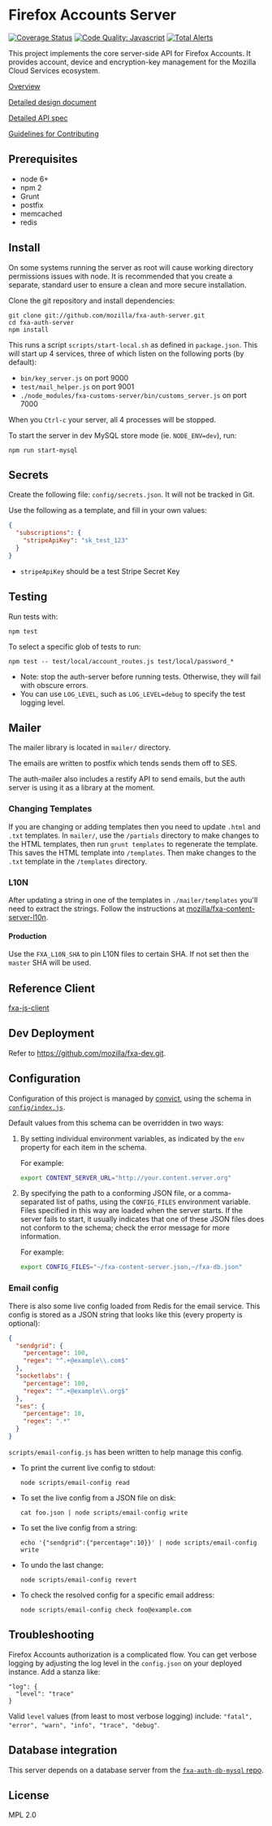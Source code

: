 # Firefox Accounts Server

[![Coverage Status](https://coveralls.io/repos/github/mozilla/fxa-auth-server/badge.svg?branch=master)](https://coveralls.io/github/mozilla/fxa-auth-server?branch=master)
[![Code Quality: Javascript](https://img.shields.io/lgtm/grade/javascript/g/mozilla/fxa-auth-server.svg?logo=lgtm&logoWidth=18)](https://lgtm.com/projects/g/mozilla/fxa-auth-server/context:javascript)
[![Total Alerts](https://img.shields.io/lgtm/alerts/g/mozilla/fxa-auth-server.svg?logo=lgtm&logoWidth=18)](https://lgtm.com/projects/g/mozilla/fxa-auth-server/alerts)

This project implements the core server-side API for Firefox Accounts. It
provides account, device and encryption-key management for the Mozilla Cloud
Services ecosystem.

[Overview](docs/overview.md)

[Detailed design document](https://github.com/mozilla/fxa-auth-server/wiki/onepw-protocol)

[Detailed API spec](docs/api.md)

[Guidelines for Contributing](CONTRIBUTING.md)

## Prerequisites

- node 6+
- npm 2
- Grunt
- postfix
- memcached
- redis

## Install

On some systems running the server as root will cause working directory permissions issues with node. It is recommended that you create a separate, standard user to ensure a clean and more secure installation.

Clone the git repository and install dependencies:

    git clone git://github.com/mozilla/fxa-auth-server.git
    cd fxa-auth-server
    npm install

This runs a script `scripts/start-local.sh` as defined in `package.json`. This will start up
4 services, three of which listen on the following ports (by default):

- `bin/key_server.js` on port 9000
- `test/mail_helper.js` on port 9001
- `./node_modules/fxa-customs-server/bin/customs_server.js` on port 7000

When you `Ctrl-c` your server, all 4 processes will be stopped.

To start the server in dev MySQL store mode (ie. `NODE_ENV=dev`), run:

    npm run start-mysql

## Secrets

Create the following file: `config/secrets.json`. It will not be tracked in Git.

Use the following as a template, and fill in your own values:

```json
{
  "subscriptions": {
    "stripeApiKey": "sk_test_123"
  }
}
```

- `stripeApiKey` should be a test Stripe Secret Key

## Testing

Run tests with:

    npm test

To select a specific glob of tests to run:

    npm test -- test/local/account_routes.js test/local/password_*

- Note: stop the auth-server before running tests. Otherwise, they will fail with obscure errors.
- You can use `LOG_LEVEL`, such as `LOG_LEVEL=debug` to specify the test logging level.

## Mailer

The mailer library is located in `mailer/` directory.

The emails are written to postfix which tends sends them off to SES.

The auth-mailer also includes a restify API to send emails, but the auth server is using it as a library at the moment.

### Changing Templates

If you are changing or adding templates then you need to update `.html` and `.txt` templates.
In `mailer/`, use the `/partials` directory to make changes to the HTML templates, then run `grunt templates` to regenerate the template.
This saves the HTML template into `/templates`. Then make changes to the `.txt` template in the `/templates` directory.

### L10N

After updating a string in one of the templates in `./mailer/templates` you'll need to extract the strings.
Follow the instructions at [mozilla/fxa-content-server-l10n](https://github.com/mozilla/fxa-content-server-l10n#string-extraction).

#### Production

Use the `FXA_L10N_SHA` to pin L10N files to certain SHA. If not set then the `master` SHA will be used.

## Reference Client

[fxa-js-client](../fxa-js-client)

## Dev Deployment

Refer to https://github.com/mozilla/fxa-dev.git.

## Configuration

Configuration of this project
is managed by [convict](https://github.com/mozilla/node-convict),
using the schema in
[`config/index.js`](config/index.js).

Default values from this schema
can be overridden in two ways:

1. By setting individual environment variables,
   as indicated by the `env` property
   for each item in the schema.

   For example:

   ```sh
   export CONTENT_SERVER_URL="http://your.content.server.org"
   ```

2. By specifying the path
   to a conforming JSON file,
   or a comma-separated list of paths,
   using the `CONFIG_FILES` environment variable.
   Files specified in this way
   are loaded when the server starts.
   If the server fails to start,
   it usually indicates that one of these JSON files
   does not conform to the schema;
   check the error message
   for more information.

   For example:

   ```sh
   export CONFIG_FILES="~/fxa-content-server.json,~/fxa-db.json"
   ```

### Email config

There is also some live config
loaded from Redis for the email service.
This config is stored as a JSON string
that looks like this
(every property is optional):

```json
{
  "sendgrid": {
    "percentage": 100,
    "regex": "^.+@example\\.com$"
  },
  "socketlabs": {
    "percentage": 100,
    "regex": "^.+@example\\.org$"
  },
  "ses": {
    "percentage": 10,
    "regex": ".*"
  }
}
```

`scripts/email-config.js`
has been written to help
manage this config.

- To print the current live config to stdout:

  ```
  node scripts/email-config read
  ```

- To set the live config from a JSON file on disk:

  ```
  cat foo.json | node scripts/email-config write
  ```

- To set the live config from a string:

  ```
  echo '{"sendgrid":{"percentage":10}}' | node scripts/email-config write
  ```

- To undo the last change:

  ```
  node scripts/email-config revert
  ```

- To check the resolved config for a specific email address:

  ```
  node scripts/email-config check foo@example.com
  ```

## Troubleshooting

Firefox Accounts authorization is a complicated flow. You can get verbose logging by adjusting the log level in the `config.json` on your deployed instance. Add a stanza like:

    "log": {
      "level": "trace"
    }

Valid `level` values (from least to most verbose logging) include: `"fatal", "error", "warn", "info", "trace", "debug"`.

## Database integration

This server depends on a database server
from the [`fxa-auth-db-mysql` repo](../fxa-auth-db-mysql/).

## License

MPL 2.0
